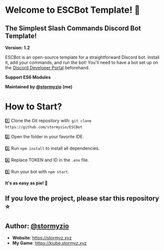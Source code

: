 # Welcome to ESCBot Template! 🤖
## The Simplest Slash Commands Discord Bot Template!

**Version: 1.2**

ESCBot is an open-source template for a straightforward Discord bot. Install it, add your commands, and run the bot! You'll need to have a bot set up on the [Discord Developer Portal](https://discord.com/developers/applications) beforehand.

**Support ES6 Modules**

**Maintained by [@stormyzio](https://github.com/stormyzio) (me)**

# How to Start?

1️⃣ Clone the Git repository with: `git clone https://github.com/stormyzio/ESCBot`

2️⃣ Open the folder in your favorite IDE.

3️⃣ Run `npm install` to install all dependencies.

4️⃣ Replace TOKEN and ID in the `.env` file.

5️⃣ Run your bot with `npm start`.

**It's as easy as pie! 🚀**

## If you love the project, please star this repository ⭐️

## Author: [@stormyzio](https://github.com/stormyzio)
  - **Website**: https://stormyz.xyz
  - **My Game**: https://kiube.stormyz.xyz

